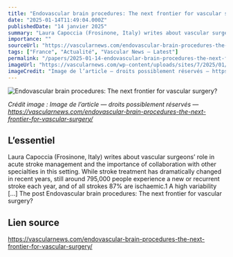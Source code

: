 ```yaml
---
title: "Endovascular brain procedures: The next frontier for vascular surgery?"
date: "2025-01-14T11:49:04.000Z"
publishedDate: "14 janvier 2025"
summary: "Laura Capoccia (Frosinone, Italy) writes about vascular surgeons’ role in acute stroke management and the importance of collaboration with other specialties in this setting. While stroke treatment has dramatically changed in recent years, still around 795,000 people experience a new or recurrent stroke each year, and of all strokes 87% are ischaemic.1 A high variability [&#8230;] The post Endovascular brain procedures: The next frontier for vascular surgery?"
importance: ""
sourceUrl: "https://vascularnews.com/endovascular-brain-procedures-the-next-frontier-for-vascular-surgery/"
tags: ["France", "Actualité", "Vascular News — Latest"]
permalink: "/papers/2025-01-14-endovascular-brain-procedures-the-next-frontier-for-vascular-surgery"
imageUrl: "https://vascularnews.com/wp-content/uploads/sites/7/2025/01/Laura-Capoccia-web-2.png"
imageCredit: "Image de l’article — droits possiblement réservés — https://vascularnews.com/endovascular-brain-procedures-the-next-frontier-for-vascular-surgery/"
---
```


![Endovascular brain procedures: The next frontier for vascular surgery?](https://vascularnews.com/wp-content/uploads/sites/7/2025/01/Laura-Capoccia-web-2.png)

*Crédit image : Image de l’article — droits possiblement réservés — https://vascularnews.com/endovascular-brain-procedures-the-next-frontier-for-vascular-surgery/*

## L’essentiel

Laura Capoccia (Frosinone, Italy) writes about vascular surgeons’ role in acute stroke management and the importance of collaboration with other specialties in this setting. While stroke treatment has dramatically changed in recent years, still around 795,000 people experience a new or recurrent stroke each year, and of all strokes 87% are ischaemic.1 A high variability [&#8230;] The post Endovascular brain procedures: The next frontier for vascular surgery?

## Lien source

https://vascularnews.com/endovascular-brain-procedures-the-next-frontier-for-vascular-surgery/

